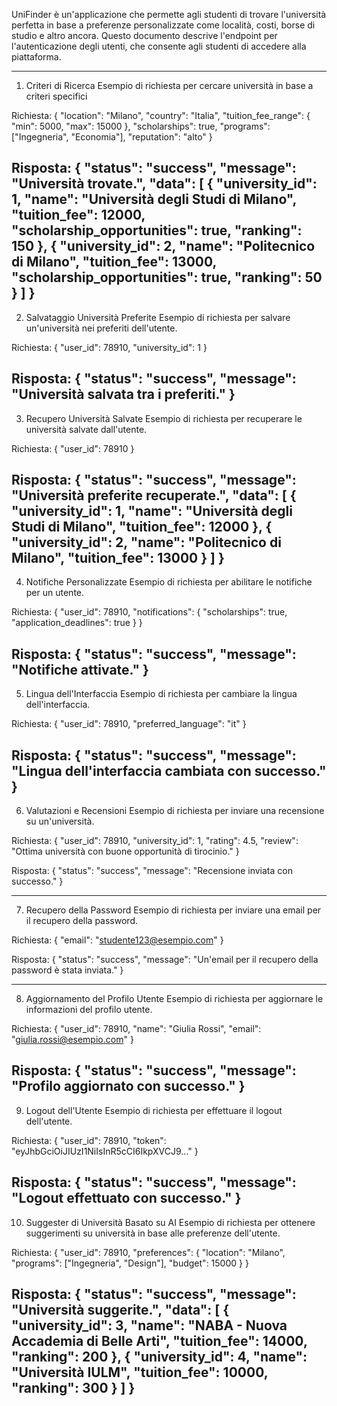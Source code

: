 UniFinder è un'applicazione che permette agli studenti di trovare l'università perfetta in base a preferenze personalizzate come località, costi, borse di studio e altro ancora. Questo documento descrive l'endpoint per l'autenticazione degli utenti, che consente agli studenti di accedere alla piattaforma.

-----------------------------------------------------------

1. Criteri di Ricerca
Esempio di richiesta per cercare università in base a criteri specifici

Richiesta:
{
  "location": "Milano",
  "country": "Italia",
  "tuition_fee_range": {
    "min": 5000,
    "max": 15000
  },
  "scholarships": true,
  "programs": ["Ingegneria", "Economia"],
  "reputation": "alto"
}

Risposta:
{
  "status": "success",
  "message": "Università trovate.",
  "data": [
    {
      "university_id": 1,
      "name": "Università degli Studi di Milano",
      "tuition_fee": 12000,
      "scholarship_opportunities": true,
      "ranking": 150
    },
    {
      "university_id": 2,
      "name": "Politecnico di Milano",
      "tuition_fee": 13000,
      "scholarship_opportunities": true,
      "ranking": 50
    }
  ]
}
-----------------------------------------------------------

2. Salvataggio Università Preferite
Esempio di richiesta per salvare un'università nei preferiti dell'utente.

Richiesta:
{
  "user_id": 78910,
  "university_id": 1
}

Risposta:
{
  "status": "success",
  "message": "Università salvata tra i preferiti."
}
-----------------------------------------------------------

3. Recupero Università Salvate
Esempio di richiesta per recuperare le università salvate dall'utente.

Richiesta:
{
  "user_id": 78910
}

Risposta:
{
  "status": "success",
  "message": "Università preferite recuperate.",
  "data": [
    {
      "university_id": 1,
      "name": "Università degli Studi di Milano",
      "tuition_fee": 12000
    },
    {
      "university_id": 2,
      "name": "Politecnico di Milano",
      "tuition_fee": 13000
    }
  ]
}
-----------------------------------------------------------

4. Notifiche Personalizzate
Esempio di richiesta per abilitare le notifiche per un utente.

Richiesta:
{
  "user_id": 78910,
  "notifications": {
    "scholarships": true,
    "application_deadlines": true
  }
}

Risposta:
{
  "status": "success",
  "message": "Notifiche attivate."
}
-----------------------------------------------------------

5. Lingua dell'Interfaccia
Esempio di richiesta per cambiare la lingua dell'interfaccia.

Richiesta:
{
  "user_id": 78910,
  "preferred_language": "it"
}

Risposta:
{
  "status": "success",
  "message": "Lingua dell'interfaccia cambiata con successo."
}
-----------------------------------------------------------
6. Valutazioni e Recensioni
Esempio di richiesta per inviare una recensione su un'università.

Richiesta:
{
  "user_id": 78910,
  "university_id": 1,
  "rating": 4.5,
  "review": "Ottima università con buone opportunità di tirocinio."
}

Risposta:
{
  "status": "success",
  "message": "Recensione inviata con successo."
}

-----------------------------------------------------------

7. Recupero della Password
Esempio di richiesta per inviare una email per il recupero della password.

Richiesta:
{
  "email": "studente123@esempio.com"
}

Risposta:
{
  "status": "success",
  "message": "Un'email per il recupero della password è stata inviata."
}

-----------------------------------------------------------

8. Aggiornamento del Profilo Utente
Esempio di richiesta per aggiornare le informazioni del profilo utente.

Richiesta:
{
  "user_id": 78910,
  "name": "Giulia Rossi",
  "email": "giulia.rossi@esempio.com"
}

Risposta:
{
  "status": "success",
  "message": "Profilo aggiornato con successo."
}
-----------------------------------------------------------

9. Logout dell'Utente
Esempio di richiesta per effettuare il logout dell'utente.

Richiesta:
{
  "user_id": 78910,
  "token": "eyJhbGciOiJIUzI1NiIsInR5cCI6IkpXVCJ9..."
}

Risposta:
{
  "status": "success",
  "message": "Logout effettuato con successo."
}
-----------------------------------------------------------
10. Suggester di Università Basato su AI
Esempio di richiesta per ottenere suggerimenti su università in base alle preferenze dell'utente.

Richiesta:
{
  "user_id": 78910,
  "preferences": {
    "location": "Milano",
    "programs": ["Ingegneria", "Design"],
    "budget": 15000
  }
}

Risposta:
{
  "status": "success",
  "message": "Università suggerite.",
  "data": [
    {
      "university_id": 3,
      "name": "NABA - Nuova Accademia di Belle Arti",
      "tuition_fee": 14000,
      "ranking": 200
    },
    {
      "university_id": 4,
      "name": "Università IULM",
      "tuition_fee": 10000,
      "ranking": 300
    }
  ]
}
-----------------------------------------------------------




